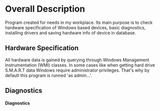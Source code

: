 # Overall Description
Program created for needs in my workplace. Its main purpose is to check hardware specification of Windows based devices, basic diagnostics, installing drivers and saving hardware info of device in database.

## Hardware Specification
All hardware data is gained by querying through Windows Management Instrumentation (WMI) classes. In some cases like when getting hard drive S.M.A.R.T data Windows require administrator privileges. That's why by default this program is runned 'as admin...'.

## Diagnostics
#### Diagnostics
